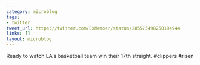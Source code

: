 ```yaml
---
category: microblog
tags:
- twitter
tweet_url: https://twitter.com/ExMember/status/285575498250194944
links: []
layout: microblog
---
```

Ready to watch LA's basketball team win their 17th straight. #clippers #risen
